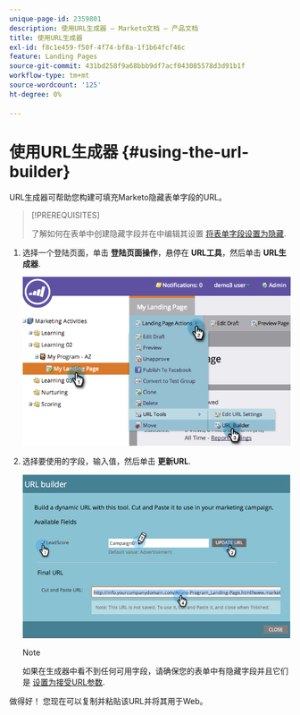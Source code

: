 ```yaml
---
unique-page-id: 2359801
description: 使用URL生成器 — Marketo文档 — 产品文档
title: 使用URL生成器
exl-id: f8c1e459-f50f-4f74-bf8a-1f1b64fcf46c
feature: Landing Pages
source-git-commit: 431bd258f9a68bbb9df7acf043085578d3d91b1f
workflow-type: tm+mt
source-wordcount: '125'
ht-degree: 0%

---
```


# 使用URL生成器 {#using-the-url-builder}

URL生成器可帮助您构建可填充Marketo隐藏表单字段的URL。

>[!PREREQUISITES]
>
>了解如何在表单中创建隐藏字段并在中编辑其设置 [将表单字段设置为隐藏](/help/marketo/product-docs/demand-generation/forms/form-fields/set-a-form-field-as-hidden.md).

1. 选择一个登陆页面，单击 **登陆页面操作**，悬停在 **URL工具**，然后单击 **URL生成器**.

   ![](assets/image2014-9-18-13-3a5-3a19.png)

1. 选择要使用的字段，输入值，然后单击 **更新URL**.

   ![](assets/image2014-9-18-13-3a5-3a28.png)

   >[!NOTE]
   >
   >如果在生成器中看不到任何可用字段，请确保您的表单中有隐藏字段并且它们是 [设置为接受URL参数](/help/marketo/product-docs/demand-generation/forms/form-fields/set-a-hidden-form-field-value.md#url-parameter).

做得好！ 您现在可以复制并粘贴该URL并将其用于Web。
